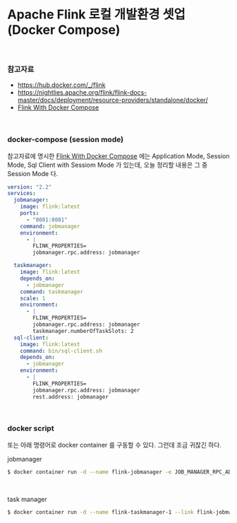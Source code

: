 # Apache Flink 로컬 개발환경 셋업 (Docker Compose)

<br>



### 참고자료

- https://hub.docker.com/_/flink
- https://nightlies.apache.org/flink/flink-docs-master/docs/deployment/resource-providers/standalone/docker/
- [Flink With Docker Compose](https://nightlies.apache.org/flink/flink-docs-master/docs/deployment/resource-providers/standalone/docker/#flink-with-docker-compose)

<br>



### docker-compose (session mode)

참고자료에 명시한 [Flink With Docker Compose](https://nightlies.apache.org/flink/flink-docs-master/docs/deployment/resource-providers/standalone/docker/#flink-with-docker-compose) 에는 Application Mode, Session Mode, Sql Client with Sessiom Mode 가 있는데, 오늘 정리할 내용은 그 중 Session Mode 다.

```yaml
version: "2.2"
services:
  jobmanager:
    image: flink:latest
    ports:
      - "8081:8081"
    command: jobmanager
    environment:
      - |
        FLINK_PROPERTIES=
        jobmanager.rpc.address: jobmanager        

  taskmanager:
    image: flink:latest
    depends_on:
      - jobmanager
    command: taskmanager
    scale: 1
    environment:
      - |
        FLINK_PROPERTIES=
        jobmanager.rpc.address: jobmanager
        taskmanager.numberOfTaskSlots: 2        
  sql-client:
    image: flink:latest
    command: bin/sql-client.sh
    depends_on:
      - jobmanager
    environment:
      - |
        FLINK_PROPERTIES=
        jobmanager.rpc.address: jobmanager
        rest.address: jobmanager        
```

<br>



### docker script 

또는 아래 명령어로 docker container 를 구동할 수 있다. 그런데 조금 귀찮긴 하다.

jobmanager

```bash
$ docker container run -d --name flink-jobmanager -e JOB_MANAGER_RPC_ADDRESS=jobmanager -p 8081:8081 flink:latest jobmanager
```

<br>



task manager

```bash
$ docker container run -d --name flink-taskmanager-1 --link flink-jobmanager:jobmanager -e JOB_MANAGER_RPC_ADDRESS=jobmanager flink:latest taskmanager
```







